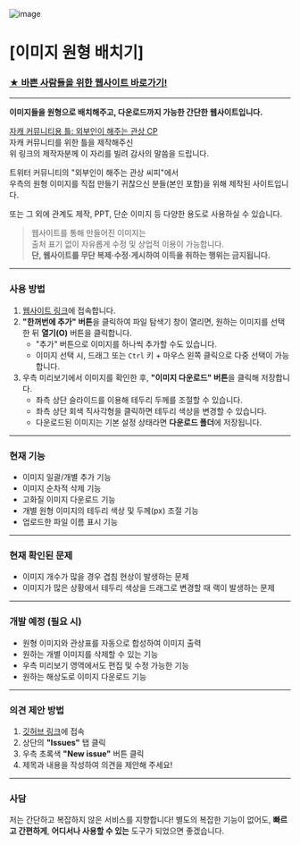![image](https://github.com/user-attachments/assets/3ac2f206-2f4d-4543-a82b-c1dd49c7b81d)

# [이미지 원형 배치기]

### **[★ 바쁜 사람들을 위한 웹사이트 바로가기!](https://dororoko.github.io/Circular-image/Circular_image.html)**

---

**이미지들을 원형으로 배치해주고, 다운로드까지 가능한 간단한 웹사이트입니다.**

[자캐 커뮤니티용 틀: 외부인이 해주는 관상 CP](https://x.com/_dazzl1ng/status/1758520524601438382)  
자캐 커뮤니티를 위한 틀을 제작해주신  
위 링크의 제작자분께 이 자리를 빌려 감사의 말씀을 드립니다.

트위터 커뮤니티의 "외부인이 해주는 관상 씨피"에서  
우측의 원형 이미지를 직접 만들기 귀찮으신 분들(본인 포함)을 위해 제작된 사이트입니다.

또는 그 외에 관계도 제작, PPT, 단순 이미지 등 다양한 용도로 사용하실 수 있습니다.

> 웹사이트를 통해 만들어진 이미지는  
> 출처 표기 없이 자유롭게 수정 및 상업적 이용이 가능합니다.  
> **단, 웹사이트를 무단 복제·수정·게시하여 이득을 취하는 행위는 금지됩니다.**

---

### 사용 방법

1. [웹사이트 링크](https://dororoko.github.io/Circular-image/Circular_image.html)에 접속합니다.  
2. **"한꺼번에 추가" 버튼**을 클릭하여 파일 탐색기 창이 열리면, 원하는 이미지를 선택한 뒤 **열기(O)** 버튼을 클릭합니다.  
   - "추가" 버튼으로 이미지를 하나씩 추가할 수도 있습니다.  
   - 이미지 선택 시, 드래그 또는 `Ctrl` 키 + 마우스 왼쪽 클릭으로 다중 선택이 가능합니다.  
3. 우측 미리보기에서 이미지를 확인한 후, **"이미지 다운로드" 버튼**을 클릭해 저장합니다.  
   - 좌측 상단 슬라이드를 이용해 테두리 두께를 조절할 수 있습니다.  
   - 좌측 상단 회색 직사각형을 클릭하면 테두리 색상을 변경할 수 있습니다.  
   - 다운로드된 이미지는 기본 설정 상태라면 **다운로드 폴더**에 저장됩니다.

---

### 현재 기능

- 이미지 일괄/개별 추가 기능  
- 이미지 순차적 삭제 기능  
- 고화질 이미지 다운로드 기능  
- 개별 원형 이미지의 테두리 색상 및 두께(px) 조절 기능  
- 업로드한 파일 이름 표시 기능

---

### 현재 확인된 문제

- 이미지 개수가 많을 경우 겹침 현상이 발생하는 문제  
- 이미지가 많은 상황에서 테두리 색상을 드래그로 변경할 때 랙이 발생하는 문제

---

### 개발 예정 (필요 시)

- 원형 이미지와 관상표를 자동으로 합성하여 이미지 출력  
- 원하는 개별 이미지를 삭제할 수 있는 기능  
- 우측 미리보기 영역에서도 편집 및 수정 가능한 기능  
- 원하는 해상도로 이미지 다운로드 기능

---

### 의견 제안 방법

1. [깃허브 링크](https://github.com/dororoko/Circular-image)에 접속  
2. 상단의 **"Issues"** 탭 클릭  
3. 우측 초록색 **"New issue"** 버튼 클릭  
4. 제목과 내용을 작성하여 의견을 제안해 주세요!

---

### 사담

저는 간단하고 복잡하지 않은 서비스를 지향합니다!
별도의 복잡한 기능이 없어도, **빠르고 간편하게**, **어디서나 사용할 수 있는** 도구가 되었으면 좋겠습니다.
